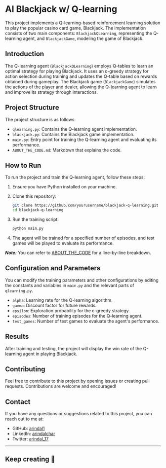 # AI Blackjack w/ Q-learning

This project implements a Q-learning-based reinforcement learning solution to play the popular casino card game, Blackjack. The implementation consists of two main components: `BlackjackQLearning`, representing the Q-learning agent, and `BlackjackGame`, modeling the game of Blackjack.

## Introduction

The Q-learning agent (`BlackjackQLearning`) employs Q-tables to learn an optimal strategy for playing Blackjack. It uses an ε-greedy strategy for action selection during training and updates the Q-table based on rewards obtained during gameplay. The Blackjack game (`BlackjackGame`) simulates the actions of the player and dealer, allowing the Q-learning agent to learn and improve its strategy through interactions.

## Project Structure

The project structure is as follows:
- `qlearning.py`: Contains the Q-learning agent implementation.
- `blackjack.py`: Contains the Blackjack game implementation.
- `main.py`: Entry point for training the Q-learning agent and evaluating its performance.
- `ABOUT_THE_CODE.md`: Markdown that explains the code.

## How to Run

To run the project and train the Q-learning agent, follow these steps:

1. Ensure you have Python installed on your machine.

2. Clone this repository:
   ```bash
   git clone https://github.com/yourusername/blackjack-q-learning.git
   cd blackjack-q-learning
   ```

3. Run the training script:
   ```bash
   python main.py
   ```

4. The agent will be trained for a specified number of episodes, and test games will be played to evaluate its performance.

***Note:*** You can refer to [ABOUT_THE_CODE](ABOUT_THE_CODE.md) for a line-by-line breakdown.

## Configuration and Parameters

You can modify the training parameters and other configurations by editing the constants and variables in `main.py` and the relevant parts of `qlearning.py`.

- `alpha`: Learning rate for the Q-learning algorithm.
- `gamma`: Discount factor for future rewards.
- `epsilon`: Exploration probability for the ε-greedy strategy.
- `episodes`: Number of training episodes for the Q-learning agent.
- `test_games`: Number of test games to evaluate the agent's performance.

## Results

After training and testing, the project will display the win rate of the Q-learning agent in playing Blackjack.

## Contributing

Feel free to contribute to this project by opening issues or creating pull requests. Contributions are welcome and encouraged!

## Contact

If you have any questions or suggestions related to this project, you can reach out to me at:

- GitHub: [arindal1](https://github.com/arindal1)
- LinkedIn: [arindalchar](https://www.linkedin.com/arindalchar/)
- Twitter: [arindal_17](https://twitter.com/arindal_17)

---

## Keep creating 🚀
